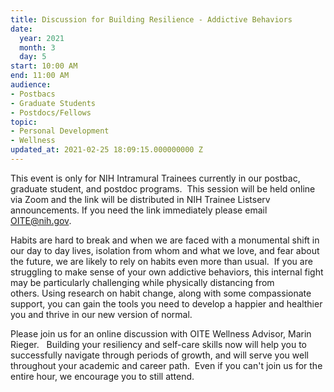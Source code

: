 ```yaml
---
title: Discussion for Building Resilience - Addictive Behaviors
date:
  year: 2021
  month: 3
  day: 5
start: 10:00 AM
end: 11:00 AM
audience:
- Postbacs
- Graduate Students
- Postdocs/Fellows
topic:
- Personal Development
- Wellness
updated_at: 2021-02-25 18:09:15.000000000 Z
---
```

This event is only for NIH Intramural Trainees currently in our postbac,
graduate student, and postdoc programs.  This session will be held
online via Zoom and the link will be distributed in NIH Trainee Listserv
announcements. If you need the link immediately please email
OITE@nih.gov. 

Habits are hard to break and when we are faced with a monumental shift
in our day to day lives, isolation from whom and what we love, and fear
about the future, we are likely to rely on habits even more than usual. 
If you are struggling to make sense of your own addictive behaviors,
this internal fight may be particularly challenging while physically
distancing from others. Using research on habit change, along with some
compassionate support, you can gain the tools you need to develop a
happier and healthier you and thrive in our new version of normal. 

Please join us for an online discussion with OITE Wellness Advisor,
Marin Rieger.   Building your resiliency and self-care skills now will
help you to successfully navigate through periods of growth, and will
serve you well throughout your academic and career path.  Even if you
can't join us for the entire hour, we encourage you to still attend.  

 

 
